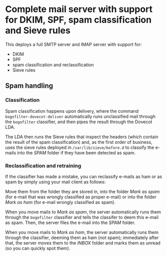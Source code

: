 # Complete mail server with support for DKIM, SPF, spam classification and Sieve rules

This deploys a full SMTP server and IMAP server with support for:

- DKIM
- SPF
- spam classification and reclassification
- Sieve rules


## Spam handling

### Classification

Spam classification happens upon delivery, where the command `bogofilter-dovecot-deliver`
automatically runs unclassified mail through the `bogofilter` classifier, and then
pipes the result through the Dovecot LDA.

The LDA then runs the Sieve rules that inspect the headers (which contain the result
of the spam classification) and, as the first order of business, uses the sieve
rules deployed in `/var/lib/sieve/before.d` to classify the e-mails into the *SPAM*
folder if they have been detected as spam.

### Reclassification and retraining

If the classifier has made a mistake, you can reclassify e-mails as ham or as spam
by simply using your mail client as follows:

Move them from the folder they are stored in, into the folder *Mark as spam*
(for e-mail that was wrongly classified as proper e-mail) or into the folder
*Mark as ham* (for e-mail wrongly classified as spam).

When you move mails to *Mark as spam*, the server automatically runs them through
the `bogofilter` classifier and tells the classifer to deem this e-mail as spam.
Then, the server files the e-mail into the *SPAM* folder.

When you move mails to *Mark as ham*, the server automatically runs them
through the classifier, deeming them as ham (not spam); immediately after that,
the server moves them to the *INBOX* folder and marks them as unread (so you can
quickly spot them).
